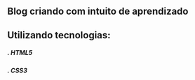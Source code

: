 ## Blog criando com intuito de aprendizado

## Utilizando tecnologias:

##### . HTML5

##### . CSS3
